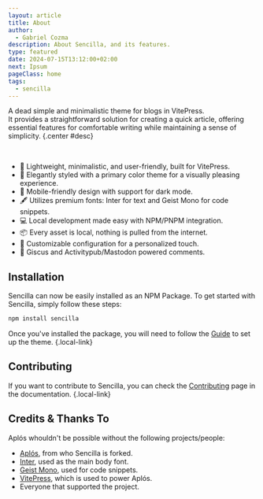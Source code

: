 ```yaml
---
layout: article
title: About
author:
  - Gabriel Cozma
description: About Sencilla, and its features.
type: featured
date: 2024-07-15T13:12:00+02:00
next: Ipsum
pageClass: home
tags:
  - sencilla
---
```


A dead simple and minimalistic theme for blogs in VitePress.\
It provides a straightforward solution for creating a quick article, offering essential features for comfortable writing while maintaining a sense of simplicity. {.center #desc}

<section id="features">
<br>

- <span class="emoji">🚀</span> Lightweight, minimalistic, and user-friendly, built for VitePress.
- <span class="emoji">🎨</span> Elegantly styled with a primary color theme for a visually pleasing experience.
- <span class="emoji">📱</span> Mobile-friendly design with support for dark mode.
- <span class="emoji">🖋️</span> Utilizes premium fonts: Inter for text and Geist Mono for code snippets.
- <span class="emoji">💻</span> Local development made easy with NPM/PNPM integration.
- <span class="emoji">📦</span> Every asset is local, nothing is pulled from the internet.
- <span class="emoji">🔧</span> Customizable configuration for a personalized touch.
- <span class="emoji">💬</span> Giscus and Activitypub/Mastodon powered comments.

</section>

## Installation

Sencilla can now be easily installed as an NPM Package. To get started with Sencilla, simply follow these steps:

```bash
npm install sencilla
```

Once you've installed the package, you will need to follow the [Guide](/guide/#package) to set up the theme. {.local-link}

## Contributing

If you want to contribute to Sencilla, you can check the [Contributing](/contributing) page in the documentation. {.local-link}

## Credits & Thanks To

Aplós whouldn't be possible without the following projects/people:

- [Aplós](https://aplos.gxbs.me), from who Sencilla is forked.
- [Inter](https://rsms.me/inter/), used as the main body font.
- [Geist Mono](https://vercel.com/font), used for code snippets.
- [VitePress](https://vitepress.dev), which is used to power Aplós.
- Everyone that supported the project.
